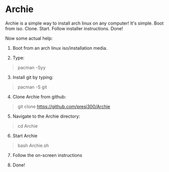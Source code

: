 # Archie
Archie is a simple way to install arch linux on any computer!
It's simple. Boot from iso. Clone. Start. Follow installer instructions. Done!

Now some actual help:

1. Boot from an arch linux iso/installation media.

2. Type:
>pacman -Syy

3. Install git by typing:
>pacman -S git

4. Clone Archie from github:
>git clone https://github.com/presi300/Archie

5. Navigate to the Archie directory:
>cd Archie

6. Start Archie
>bash Archie.sh

7. Follow the on-screen instructions

8. Done!
